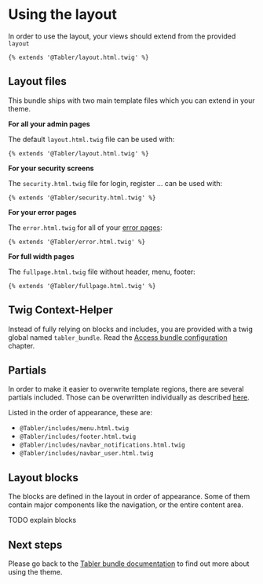 # Using the layout

In order to use the layout, your views should extend from the provided `layout`
```twig
{% extends '@Tabler/layout.html.twig' %}
```

## Layout files

This bundle ships with two main template files which you can extend in your theme.

**For all your admin pages**

The default `layout.html.twig` file can be used with:   
```
{% extends '@Tabler/layout.html.twig' %}
```

**For your security screens**

The `security.html.twig` file for login, register ... can be used with:   
```
{% extends '@Tabler/security.html.twig' %}
```

**For your error pages**

The `error.html.twig` for all of your [error pages](error_pages.md):   
```
{% extends '@Tabler/error.html.twig' %}
```

**For full width pages**

The `fullpage.html.twig` file without header, menu, footer:   
```
{% extends '@Tabler/fullpage.html.twig' %}
```

## Twig Context-Helper

Instead of fully relying on blocks and includes, you are provided with a twig global named `tabler_bundle`.
Read the [Access bundle configuration](twig-context.md) chapter.

## Partials

In order to make it easier to overwrite template regions, there are several partials included.
Those can be overwritten individually as described [here](http://symfony.com/doc/current/templating/overriding.html). 

Listed in the order of appearance, these are:

- `@Tabler/includes/menu.html.twig`
- `@Tabler/includes/footer.html.twig`
- `@Tabler/includes/navbar_notifications.html.twig`
- `@Tabler/includes/navbar_user.html.twig`

## Layout blocks

The blocks are defined in the layout in order of appearance. 
Some of them contain major components like the navigation, or the entire content area. 

TODO explain blocks

## Next steps

Please go back to the [Tabler bundle documentation](index.md) to find out more about using the theme.
